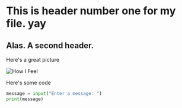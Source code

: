 # This is header number one for my file. yay

## Alas. A second header.


Here's a great picture

![How I Feel](https://ih1.redbubble.net/image.2389986689.1063/st,small,507x507-pad,600x600,f8f8f8.jpg)


Here's some code

```python
message = input("Enter a message: ")
print(message)
```
